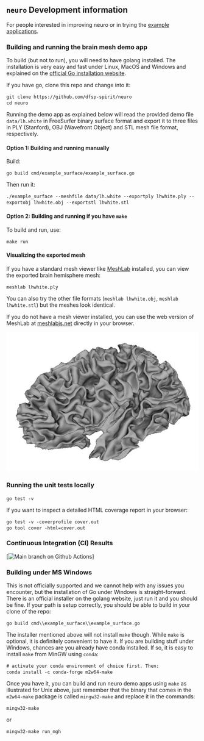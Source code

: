 

## `neuro` Development information

For people interested in improving neuro or in trying the [example applications](./cmd/).


### Building and running the brain mesh demo app

To build (but not to run), you will need to have golang installed. The installation is very easy and fast under Linux, MacOS and Windows and explained on the [official Go installation website](https://go.dev/doc/install).

If you have go, clone this repo and change into it:

```shell
git clone https://github.com/dfsp-spirit/neuro
cd neuro
```

Running the demo app as explained below will read the provided demo file `data/lh.white` in FreeSurfer binary surface format and export it to three files in PLY (Stanford), OBJ (Wavefront Object) and STL mesh file format, respectively.


#### Option 1: Building and running manually

Build:

```shell
go build cmd/example_surface/example_surface.go
```

Then run it:

```shell
./example_surface --meshfile data/lh.white --exportply lhwhite.ply --exportobj lhwhite.obj --exportstl lhwhite.stl
```


#### Option 2: Building and running if you have `make`

To build and run, use:

```shell
make run
```

#### Visualizing the exported mesh


If you have a standard mesh viewer like [MeshLab](https://www.meshlab.net/) installed, you can view the exported brain hemisphere mesh:

```shell
meshlab lhwhite.ply
```

You can also try the other file formats (`meshlab lhwhite.obj`, `meshlab lhwhite.stl`) but the meshes look identical.

If you do not have a mesh viewer installed, you can use the web version of MeshLab at [meshlabjs.net](http://www.meshlabjs.net/) directly in your browser.

![Vis](./lhwhite.jpg?raw=true "Visualization of the demo brain mesh.")


### Running the unit tests locally

```shell
go test -v
```

If you want to inspect a detailed HTML coverage report in your browser:

```shell
go test -v -coverprofile cover.out
go tool cover -html=cover.out
```

### Continuous Integration (CI) Results

<!-- badges: start -->
[![Main branch on Github Actions](https://github.com/dfsp-spirit/neuro/actions/workflows/unittests.yml/badge.svg?branch=main)]
<!-- badges: end -->


### Building under MS Windows

This is not officially supported and we cannot help with any issues you encounter, but the installation of Go under Windows is straight-forward. There is an official installer on the golang website, just run it and you should be fine. If your path is setup correctly, you should be able to build in your clone of the repo:

```shell
go build cmd\\example_surface\\example_surface.go
```

The installer mentioned above will not install `make` though. While `make` is optional, it is definitely convenient to have it. If you are building stuff under Windows, chances are you already have conda installed. If so, it is easy to install `make` from MinGW using `conda`:

```shell
# activate your conda environment of choice first. Then:
conda install -c conda-forge m2w64-make
```

Once you have it, you can build and run neuro demo apps using `make` as illustrated for Unix above, just remember that the binary that comes in the `m2w64-make` package is called `mingw32-make` and replace it in the commands:

```shell
mingw32-make
```

or

```shell
mingw32-make run_mgh
```